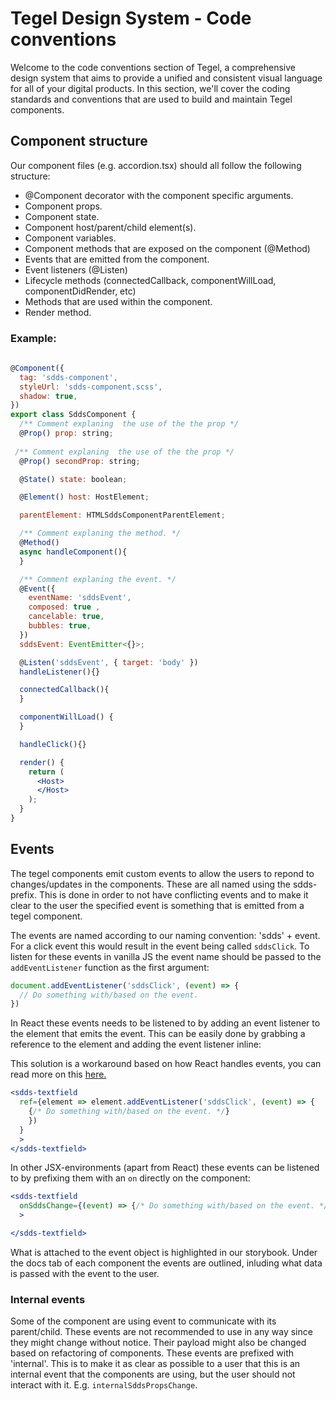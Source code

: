 # Tegel Design System - Code conventions

Welcome to the code conventions section of Tegel, a comprehensive design system that aims to provide a unified and consistent visual language for all of your digital products. In this section, we'll cover the coding standards and conventions that are used to build and maintain Tegel components.

## Component structure

Our component files (e.g. accordion.tsx) should all follow the following structure:

 - @Component decorator with the component specific arguments.
 - Component props.
 - Component state.
 - Component host/parent/child element(s).
 - Component variables.
 - Component methods that are exposed on the component (@Method)
 - Events that are emitted from the component. 
 - Event listeners (@Listen)
 - Lifecycle methods (connectedCallback, componentWillLoad, componentDidRender, etc)
 - Methods that are used within the component.
 - Render method.

### Example: 

```jsx
 
@Component({
  tag: 'sdds-component',
  styleUrl: 'sdds-component.scss',
  shadow: true,
})
export class SddsComponent {
  /** Comment explaning  the use of the the prop */
  @Prop() prop: string;
 
 /** Comment explaning  the use of the the prop */
  @Prop() secondProp: string;

  @State() state: boolean;

  @Element() host: HostElement;

  parentElement: HTMLSddsComponentParentElement;

  /** Comment explaning the method. */
  @Method()
  async handleComponent(){
  }

  /** Comment explaning the event. */
  @Event({
    eventName: 'sddsEvent',
    composed: true ,
    cancelable: true,
    bubbles: true,
  })
  sddsEvent: EventEmitter<{}>;

  @Listen('sddsEvent', { target: 'body' })
  handleListener(){}

  connectedCallback(){
  }

  componentWillLoad() {
  }

  handleClick(){}

  render() {
    return (
      <Host>
      </Host>
    );
  }
}

```

## Events

The tegel components emit custom events to allow the users to repond to changes/updates in the components. These are all named using the 
sdds-prefix. This is done in order to not have conflicting events and to make it clear to the user the specified event is something that is emitted
from a tegel component.

The events are named according to our naming convention: 'sdds' + event.
For a click event this would result in the event being called `sddsClick`. To listen for these events in vanilla JS the event name
should be passed to the `addEventListener` function as the first argument:
```javascript
document.addEventListener('sddsClick', (event) => {
  // Do something with/based on the event.
})
```

In React these events needs to be listened to by adding an event listener to the element that emits the event. This can be easily done by
grabbing a reference to the element and adding the event listener inline:

This solution is a workaround based on how React handles events, you can read more on this [here.](https://reactjs.org/docs/events.html)

```jsx
<sdds-textfield
  ref={element => element.addEventListener('sddsClick', (event) => {
    {/* Do something with/based on the event. */}
    })
  }
  >
</sdds-textfield>
```

In other JSX-environments (apart from React) these events can be listened to by prefixing them with an `on` directly on the component:
```jsx
<sdds-textfield
  onSddsChange={(event) => {/* Do something with/based on the event. */}}
  >

</sdds-textfield>
```


What is attached to the event object is highlighted in our storybook. Under the docs tab of each component the events are outlined,
inluding what data is passed with the event to the user.

### Internal events
Some of the component are using event to communicate with its parent/child. These events are not recommended to use in any way since
they might change without notice. Their payload might also be changed based on refactoring of components. These events are prefixed
with 'internal'. This is to make it as clear as possible to a user that this is an internal event that the components are using,
but the user should not interact with it. E.g. `internalSddsPropsChange`.

